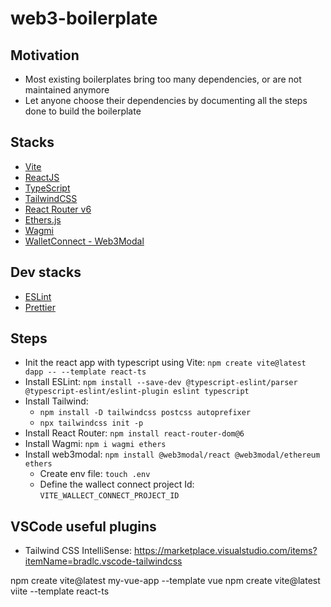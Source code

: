 # web3-boilerplate

## Motivation 

- Most existing boilerplates bring too many dependencies, or are not maintained anymore
- Let anyone choose their dependencies by documenting all the steps done to build the boilerplate 

## Stacks

- [Vite](https://vitejs.dev)
- [ReactJS](https://reactjs.org)
- [TypeScript](https://www.typescriptlang.org)
- [TailwindCSS](https://tailwindcss.com)
- [React Router v6](https://reactrouter.com/en/main)
- [Ethers.js](https://docs.ethers.io/v5) 
- [Wagmi](https://wagmi.sh) 
- [WalletConnect - Web3Modal](https://github.com/WalletConnect/web3modal/blob/V2/docs/react.md) 

## Dev stacks

- [ESLint](https://eslint.org)
- [Prettier](https://prettier.io)

## Steps 

- Init the react app with typescript using Vite: `npm create vite@latest dapp -- --template react-ts`
- Install ESLint: `npm install --save-dev @typescript-eslint/parser @typescript-eslint/eslint-plugin eslint typescript`
- Install Tailwind: 
    - `npm install -D tailwindcss postcss autoprefixer`
    - `npx tailwindcss init -p`
- Install React Router: `npm install react-router-dom@6`
- Install Wagmi: `npm i wagmi ethers`
- Install web3modal: `npm install @web3modal/react @web3modal/ethereum ethers`
    - Create env file: `touch .env`
    - Define the wallect connect project Id: `VITE_WALLECT_CONNECT_PROJECT_ID`

## VSCode useful plugins

- Tailwind CSS IntelliSense: https://marketplace.visualstudio.com/items?itemName=bradlc.vscode-tailwindcss


npm create vite@latest my-vue-app --template vue
npm create vite@latest viite --template react-ts
